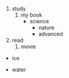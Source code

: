 1. study
   1. my book
      * science
        * nature
        * advanced
2. read
   1. movie
- ice
* water
